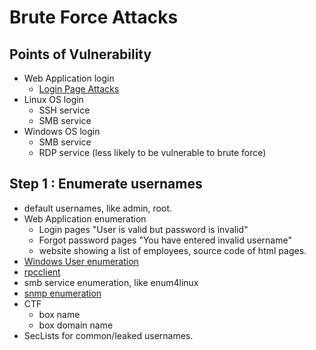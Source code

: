 # Brute Force Attacks

## Points of Vulnerability

* Web Application login
  * [Login Page Attacks](login-page-attacks.md)
* Linux OS login
  * SSH service
  * SMB service
* Windows OS login
  * SMB service
  * RDP service \(less likely to be vulnerable to brute force\)

## Step 1 : Enumerate usernames

* default usernames, like admin, root.
* Web Application enumeration
  * Login pages "User is valid but password is invalid"
  * Forgot password pages "You have entered invalid username"
  * website showing a list of employees, source code of html pages.
* [Windows User enumeration](https://app.gitbook.com/@oscp-2/s/windows-oscp/url-enum/windows-user-enumeration)
* [rpcclient](https://app.gitbook.com/@takshil-patil529/s/port-wise-enumeration/tcp-enumerations/port-135-139-445#rpc-enumeration)
* smb service enumeration, like enum4linux
* [snmp enumeration](https://app.gitbook.com/@takshil-patil529/s/port-wise-enumeration/udp-enumerations/port-161)
* CTF
  * box name
  * box domain name
* SecLists for common/leaked usernames.

